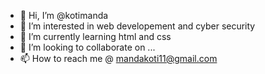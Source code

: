 - 👋 Hi, I’m @kotimanda
- 👀 I’m interested in web developement and cyber security
- 🌱 I’m currently learning html and css
- 💞️ I’m looking to collaborate on ...
- 📫 How to reach me @ mandakoti11@gmail.com

<!---
kotimanda/kotimanda is a ✨ special ✨ repository because its `README.md` (this file) appears on your GitHub profile.
You can click the Preview link to take a look at your changes.
--->
